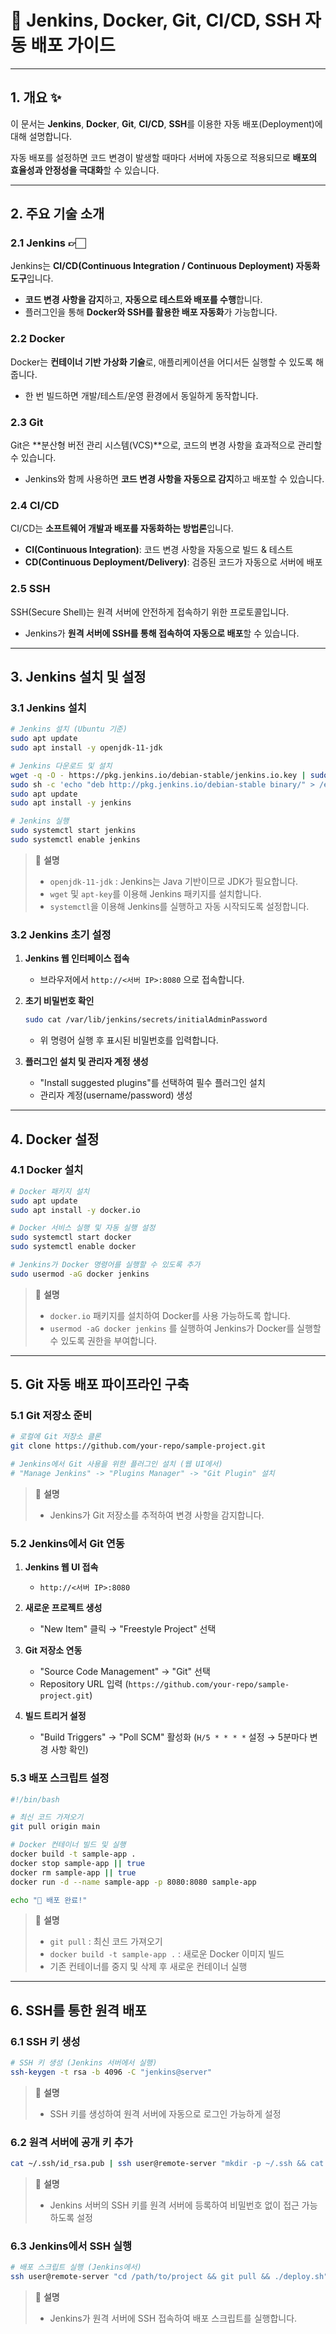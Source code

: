 # 🚀 Jenkins, Docker, Git, CI/CD, SSH 자동 배포 가이드

---

## 1. 개요 ✨

이 문서는 **Jenkins**, **Docker**, **Git**, **CI/CD**, **SSH**를 이용한 자동 배포(Deployment)에 대해 설명합니다.

자동 배포를 설정하면 코드 변경이 발생할 때마다 서버에 자동으로 적용되므로 **배포의 효율성과 안정성을 극대화**할 수 있습니다.

---

## 2. 주요 기술 소개

### 2.1 Jenkins 👉🏻

Jenkins는 **CI/CD(Continuous Integration / Continuous Deployment) 자동화 도구**입니다.
- **코드 변경 사항을 감지**하고, **자동으로 테스트와 배포를 수행**합니다.
- 플러그인을 통해 **Docker와 SSH를 활용한 배포 자동화**가 가능합니다.

### 2.2 Docker

Docker는 **컨테이너 기반 가상화 기술**로, 애플리케이션을 어디서든 실행할 수 있도록 해줍니다.
- 한 번 빌드하면 개발/테스트/운영 환경에서 동일하게 동작합니다.

### 2.3 Git

Git은 **분산형 버전 관리 시스템(VCS)**으로, 코드의 변경 사항을 효과적으로 관리할 수 있습니다.
- Jenkins와 함께 사용하면 **코드 변경 사항을 자동으로 감지**하고 배포할 수 있습니다.

### 2.4 CI/CD

CI/CD는 **소프트웨어 개발과 배포를 자동화하는 방법론**입니다.
- **CI(Continuous Integration)**: 코드 변경 사항을 자동으로 빌드 & 테스트
- **CD(Continuous Deployment/Delivery)**: 검증된 코드가 자동으로 서버에 배포

### 2.5 SSH

SSH(Secure Shell)는 원격 서버에 안전하게 접속하기 위한 프로토콜입니다.
- Jenkins가 **원격 서버에 SSH를 통해 접속하여 자동으로 배포**할 수 있습니다.

---

## 3. Jenkins 설치 및 설정

### 3.1 Jenkins 설치

```sh
# Jenkins 설치 (Ubuntu 기준)
sudo apt update
sudo apt install -y openjdk-11-jdk

# Jenkins 다운로드 및 설치
wget -q -O - https://pkg.jenkins.io/debian-stable/jenkins.io.key | sudo apt-key add -
sudo sh -c 'echo "deb http://pkg.jenkins.io/debian-stable binary/" > /etc/apt/sources.list.d/jenkins.list'
sudo apt update
sudo apt install -y jenkins

# Jenkins 실행
sudo systemctl start jenkins
sudo systemctl enable jenkins
```

> 🔹 **설명**
> - `openjdk-11-jdk` : Jenkins는 Java 기반이므로 JDK가 필요합니다.
> - `wget` 및 `apt-key`를 이용해 Jenkins 패키지를 설치합니다.
> - `systemctl`을 이용해 Jenkins를 실행하고 자동 시작되도록 설정합니다.

### 3.2 Jenkins 초기 설정

1. **Jenkins 웹 인터페이스 접속**
    - 브라우저에서 `http://<서버 IP>:8080` 으로 접속합니다.

2. **초기 비밀번호 확인**
   ```sh
   sudo cat /var/lib/jenkins/secrets/initialAdminPassword
   ```
    - 위 명령어 실행 후 표시된 비밀번호를 입력합니다.

3. **플러그인 설치 및 관리자 계정 생성**
    - "Install suggested plugins"를 선택하여 필수 플러그인 설치
    - 관리자 계정(username/password) 생성

---

## 4. Docker 설정

### 4.1 Docker 설치

```sh
# Docker 패키지 설치
sudo apt update
sudo apt install -y docker.io

# Docker 서비스 실행 및 자동 실행 설정
sudo systemctl start docker
sudo systemctl enable docker

# Jenkins가 Docker 명령어를 실행할 수 있도록 추가
sudo usermod -aG docker jenkins
```

> 🔹 **설명**
> - `docker.io` 패키지를 설치하여 Docker를 사용 가능하도록 합니다.
> - `usermod -aG docker jenkins` 를 실행하여 Jenkins가 Docker를 실행할 수 있도록 권한을 부여합니다.

---

## 5. Git 자동 배포 파이프라인 구축

### 5.1 Git 저장소 준비

```sh
# 로컬에 Git 저장소 클론
git clone https://github.com/your-repo/sample-project.git

# Jenkins에서 Git 사용을 위한 플러그인 설치 (웹 UI에서)
# "Manage Jenkins" -> "Plugins Manager" -> "Git Plugin" 설치
```

> 🔹 **설명**
> - Jenkins가 Git 저장소를 추적하여 변경 사항을 감지합니다.

### 5.2 Jenkins에서 Git 연동

1. **Jenkins 웹 UI 접속**
    - `http://<서버 IP>:8080`

2. **새로운 프로젝트 생성**
    - "New Item" 클릭 → "Freestyle Project" 선택

3. **Git 저장소 연동**
    - "Source Code Management" → "Git" 선택
    - Repository URL 입력 (`https://github.com/your-repo/sample-project.git`)

4. **빌드 트리거 설정**
    - "Build Triggers" → "Poll SCM" 활성화 (`H/5 * * * *` 설정 → 5분마다 변경 사항 확인)

### 5.3 배포 스크립트 설정

```sh
#!/bin/bash

# 최신 코드 가져오기
git pull origin main

# Docker 컨테이너 빌드 및 실행
docker build -t sample-app .
docker stop sample-app || true
docker rm sample-app || true
docker run -d --name sample-app -p 8080:8080 sample-app

echo "🚀 배포 완료!"
```

> 🔹 **설명**
> - `git pull` : 최신 코드 가져오기
> - `docker build -t sample-app .` : 새로운 Docker 이미지 빌드
> - 기존 컨테이너를 중지 및 삭제 후 새로운 컨테이너 실행

---

## 6. SSH를 통한 원격 배포

### 6.1 SSH 키 생성

```sh
# SSH 키 생성 (Jenkins 서버에서 실행)
ssh-keygen -t rsa -b 4096 -C "jenkins@server"
```

> 🔹 **설명**
> - SSH 키를 생성하여 원격 서버에 자동으로 로그인 가능하게 설정

### 6.2 원격 서버에 공개 키 추가

```sh
cat ~/.ssh/id_rsa.pub | ssh user@remote-server "mkdir -p ~/.ssh && cat >> ~/.ssh/authorized_keys"
```

> 🔹 **설명**
> - Jenkins 서버의 SSH 키를 원격 서버에 등록하여 비밀번호 없이 접근 가능하도록 설정

### 6.3 Jenkins에서 SSH 실행

```sh
# 배포 스크립트 실행 (Jenkins에서)
ssh user@remote-server "cd /path/to/project && git pull && ./deploy.sh"
```

> 🔹 **설명**
> - Jenkins가 원격 서버에 SSH 접속하여 배포 스크립트를 실행합니다.

